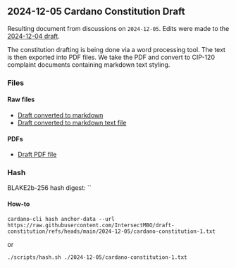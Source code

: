 
## 2024-12-05 Cardano Constitution Draft

Resulting document from discussions on `2024-12-05`.
Edits were made to the [2024-12-04 draft](../2024-12-04/).

The constitution drafting is being done via a word processing tool.
The text is then exported into PDF files.
We take the PDF and convert to CIP-120 complaint documents containing markdown text styling.

### Files

#### Raw files

- [Draft converted to markdown](./draft-constitution-converted.md)
- [Draft converted to markdown text file](./draft-constitution-converted.md.txt)

#### PDFs

- [Draft PDF file](./draft-constitution.pdf)

### Hash

BLAKE2b-256 hash digest: ``

#### How-to

```shell
cardano-cli hash anchor-data --url https://raw.githubusercontent.com/IntersectMBO/draft-constitution/refs/heads/main/2024-12-05/cardano-constitution-1.txt
```

or

```shell
./scripts/hash.sh ./2024-12-05/cardano-constitution-1.txt
```